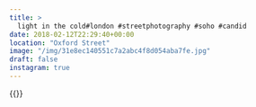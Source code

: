 ```yaml
---
title: >
  light in the cold#london #streetphotography #soho #candid
date: 2018-02-12T22:29:40+00:00
location: "Oxford Street"
image: "/img/31e8ec140551c7a2abc4f8d054aba7fe.jpg"
draft: false
instagram: true
---
```


{{<photo src="/img/31e8ec140551c7a2abc4f8d054aba7fe.jpg">}}
